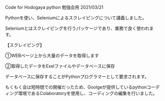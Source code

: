 Code for Hodogaya python 勉強会用 2021/03/21

Pythonを使い、Seleniumによるスクレイピングについて講義しました。

Seleniumとはスクレイピングを行うパッケージであり、業務で良く使われます。

【スクレイピング】

①WEBページ上から大量のデータを取得します

②取得したデータをExelファイルやデータベースに保存

データベースに保存することがPythonプログラマーとして要求されます。

もくもく会は短時間での開催だったため、Goolgeが提供しているpythonコーディング環境であるColaboratoryを使用し、コーディングの編集を行いました。
